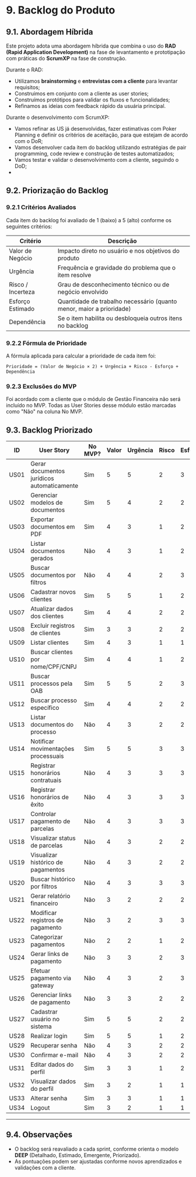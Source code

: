 # 9. Backlog do Produto
## 9.1. Abordagem Híbrida

Este projeto adota uma abordagem híbrida que combina o uso do **RAD (Rapid Application Development)** na fase de levantamento e prototipação com práticas do **ScrumXP** na fase de construção. 

Durante o RAD:
- Utilizamos **brainstorming** e **entrevistas com a cliente** para levantar requisitos;
- Construimos em conjunto com a cliente as user stories;
- Construímos protótipos para validar os fluxos e funcionalidades;
- Refinamos as ideias com feedback rápido da usuária principal.

Durante o desenvolvimento com ScrumXP:
- Vamos refinar as US já desenvolvidas, fazer estimativas com Poker Planning e definir os critérios de aceitação, para que estejam de acordo com o DoR;
- Vamos desenvolver cada item do backlog utilizando estratégias de pair programming, code review e construção de testes automatizados;
- Vamos testar e validar o desenvolvimento com a cliente, seguindo o DoD;
- 
## 9.2. Priorização do Backlog

### 9.2.1 Critérios Avaliados

Cada item do backlog foi avaliado de 1 (baixo) a 5 (alto) conforme os seguintes critérios:

| Critério            | Descrição                                                                 |
|---------------------|---------------------------------------------------------------------------|
| Valor de Negócio    | Impacto direto no usuário e nos objetivos do produto                      |
| Urgência             | Frequência e gravidade do problema que o item resolve                     |
| Risco / Incerteza   | Grau de desconhecimento técnico ou de negócio envolvido                   |
| Esforço Estimado    | Quantidade de trabalho necessário (quanto menor, maior a prioridade)      |
| Dependência         | Se o item habilita ou desbloqueia outros itens no backlog                 |

### 9.2.2 Fórmula de Prioridade

A fórmula aplicada para calcular a prioridade de cada item foi:

```text
Prioridade = (Valor de Negócio × 2) + Urgência + Risco - Esforço + Dependência
```
### 9.2.3 Exclusões do MVP
Foi acordado com a cliente que o módulo de Gestão Financeira não será incluído no MVP. Todas as User Stories desse módulo estão marcadas como "Não" na coluna No MVP.


## 9.3. Backlog Priorizado

| ID   | User Story                                 | No MVP? | Valor | Urgência | Risco | Esforço | Dependência | Prioridade |
| ---- | ------------------------------------------ | ------- | ----- | -------- | ----- | ------- | ----------- | ---------- |
| US01 | Gerar documentos jurídicos automaticamente | Sim     | 5     | 5        | 2     | 3       | 5           | 19         |
| US02 | Gerenciar modelos de documentos            | Sim     | 5     | 4        | 2     | 2       | 4           | 18         |
| US03 | Exportar documentos em PDF                 | Sim     | 4     | 3        | 1     | 2       | 3           | 13         |
| US04 | Listar documentos gerados                  | Não     | 4     | 3        | 1     | 2       | 3           | 13         |
| US05 | Buscar documentos por filtros              | Não     | 4     | 4        | 2     | 3       | 3           | 14         |
| US06 | Cadastrar novos clientes                   | Sim     | 5     | 5        | 1     | 2       | 5           | 19         |
| US07 | Atualizar dados dos clientes               | Sim     | 4     | 4        | 2     | 2       | 4           | 16         |
| US08 | Excluir registros de clientes              | Sim     | 3     | 3        | 2     | 2       | 3           | 12         |
| US09 | Listar clientes                            | Sim     | 4     | 3        | 1     | 1       | 3           | 14         |
| US10 | Buscar clientes por nome/CPF/CNPJ          | Sim     | 4     | 4        | 1     | 2       | 3           | 14         |
| US11 | Buscar processos pela OAB                  | Sim     | 5     | 5        | 2     | 3       | 5           | 19         |
| US12 | Buscar processo específico                 | Sim     | 4     | 4        | 2     | 2       | 4           | 16         |
| US13 | Listar documentos do processo              | Não     | 4     | 3        | 2     | 2       | 3           | 14         |
| US14 | Notificar movimentações processuais        | Sim     | 5     | 5        | 3     | 3       | 5           | 20         |
| US15 | Registrar honorários contratuais           | Não     | 4     | 3        | 3     | 3       | 3           | 17         |
| US16 | Registrar honorários de êxito              | Não     | 4     | 3        | 3     | 3       | 3           | 17         |
| US17 | Controlar pagamento de parcelas            | Não     | 4     | 3        | 3     | 3       | 3           | 17         |
| US18 | Visualizar status de parcelas              | Não     | 4     | 3        | 2     | 2       | 3           | 17         |
| US19 | Visualizar histórico de pagamentos         | Não     | 4     | 3        | 2     | 2       | 3           | 17         |
| US20 | Buscar histórico por filtros               | Não     | 4     | 3        | 3     | 3       | 3           | 17         |
| US21 | Gerar relatório financeiro                 | Não     | 3     | 2        | 2     | 2       | 2           | 13         |
| US22 | Modificar registros de pagamento           | Não     | 3     | 2        | 3     | 3       | 2           | 12         |
| US23 | Categorizar pagamentos                     | Não     | 2     | 2        | 1     | 2       | 1           | 7          |
| US24 | Gerar links de pagamento                   | Não     | 3     | 3        | 2     | 3       | 2           | 13         |
| US25 | Efetuar pagamento via gateway              | Não     | 4     | 3        | 2     | 3       | 3           | 16         |
| US26 | Gerenciar links de pagamento               | Não     | 3     | 3        | 2     | 2       | 2           | 13         |
| US27 | Cadastrar usuário no sistema                       | Sim     | 5     | 5        | 2     | 2       | 5           | 20         |
| US28 | Realizar login                             | Sim     | 5     | 5        | 1     | 2       | 5           | 19         |
| US29 | Recuperar senha                            | Não     | 4     | 3        | 2     | 2       | 3           | 14         |
| US30 | Confirmar e-mail                           | Não     | 4     | 3        | 2     | 2       | 3           | 14         |
| US31 | Editar dados do perfil                     | Sim     | 3     | 3        | 1     | 2       | 3           | 11         |
| US32 | Visualizar dados do perfil                 | Sim     | 3     | 2        | 1     | 1       | 2           | 10         |
| US33 | Alterar senha                              | Sim     | 3     | 3        | 1     | 1       | 2           | 11         |
| US34 | Logout                                     | Sim     | 3     | 2        | 1     | 1       | 2           | 10         |

---

## 9.4. Observações

* O backlog será reavaliado a cada sprint, conforme orienta o modelo **DEEP** (Detalhado, Estimado, Emergente, Priorizado).
* As pontuações podem ser ajustadas conforme novos aprendizados e validações com a cliente.


